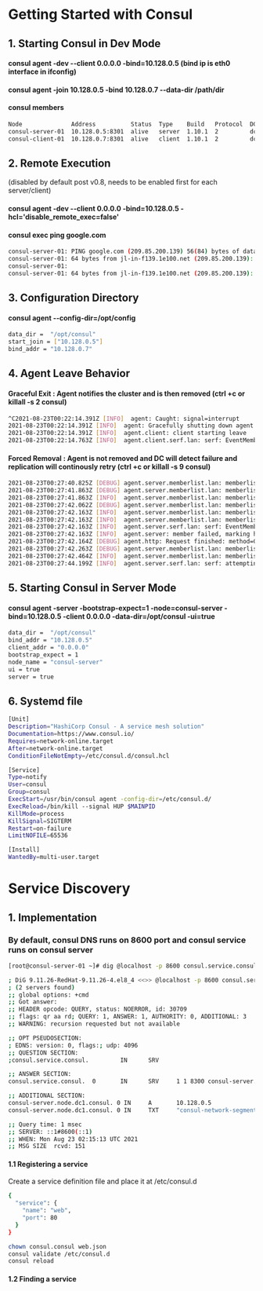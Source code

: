 # Getting Started with Consul
## 1. Starting Consul in Dev Mode
#### consul agent -dev --client 0.0.0.0 -bind=10.128.0.5 (bind ip is eth0 interface in ifconfig)
#### consul agent -join 10.128.0.5 -bind 10.128.0.7 --data-dir /path/dir

#### consul members
```sh
Node              Address          Status  Type    Build   Protocol  DC   Segment
consul-server-01  10.128.0.5:8301  alive   server  1.10.1  2         dc1  <all>
consul-client-01  10.128.0.7:8301  alive   client  1.10.1  2         dc1  <default>
```

## 2. Remote Execution 
(disabled by default post v0.8, needs to be enabled first for each server/client)
#### consul agent -dev --client 0.0.0.0 -bind=10.128.0.5 -hcl='disable_remote_exec=false'
#### consul exec ping google.com
```sh
consul-server-01: PING google.com (209.85.200.139) 56(84) bytes of data.
consul-server-01: 64 bytes from jl-in-f139.1e100.net (209.85.200.139): icmp_seq=1 ttl=115 time=1.10 ms
consul-server-01:
consul-server-01: 64 bytes from jl-in-f139.1e100.net (209.85.200.139): icmp_seq=2 ttl=115 time=1.13 ms
```

## 3. Configuration Directory
#### consul agent --config-dir=/opt/config
```sh
data_dir =  "/opt/consul"
start_join = ["10.128.0.5"]
bind_addr = "10.128.0.7"
```

## 4. Agent Leave Behavior
#### Graceful Exit : Agent notifies the cluster and is then removed (ctrl +c or killall -s 2 consul)
```sh
^C2021-08-23T00:22:14.391Z [INFO]  agent: Caught: signal=interrupt
2021-08-23T00:22:14.391Z [INFO]  agent: Gracefully shutting down agent...
2021-08-23T00:22:14.391Z [INFO]  agent.client: client starting leave
2021-08-23T00:22:14.763Z [INFO]  agent.client.serf.lan: serf: EventMemberLeave: consul-client-01 10.128.0.7
```

#### Forced Removal : Agent is not removed and DC will detect failure and replication will continously retry (ctrl +c or killall -s 9 consul)

```sh
2021-08-23T00:27:40.825Z [DEBUG] agent.server.memberlist.lan: memberlist: Initiating push/pull sync with: consul-client-01 10.128.0.7:8301
2021-08-23T00:27:41.863Z [DEBUG] agent.server.memberlist.lan: memberlist: Failed ping: consul-client-01 (timeout reached)
2021-08-23T00:27:41.863Z [INFO]  agent.server.memberlist.lan: memberlist: Suspect consul-client-01 has failed, no acks received
2021-08-23T00:27:42.062Z [DEBUG] agent.server.memberlist.lan: memberlist: Failed ping: consul-client-01 (timeout reached)
2021-08-23T00:27:42.163Z [INFO]  agent.server.memberlist.lan: memberlist: Suspect consul-client-01 has failed, no acks received
2021-08-23T00:27:42.163Z [INFO]  agent.server.memberlist.lan: memberlist: Marking consul-client-01 as failed, suspect timeout reached (0 peer confirmations)
2021-08-23T00:27:42.163Z [INFO]  agent.server.serf.lan: serf: EventMemberFailed: consul-client-01 10.128.0.7
2021-08-23T00:27:42.163Z [INFO]  agent.server: member failed, marking health critical: member=consul-client-01
2021-08-23T00:27:42.164Z [DEBUG] agent.http: Request finished: method=GET url=/v1/internal/ui/nodes?dc=dc1&index=202 from=184.147.91.57:52634 latency=3m17.751725134s
2021-08-23T00:27:42.263Z [DEBUG] agent.server.memberlist.lan: memberlist: Failed ping: consul-client-01 (timeout reached)
2021-08-23T00:27:42.464Z [INFO]  agent.server.memberlist.lan: memberlist: Suspect consul-client-01 has failed, no acks received
2021-08-23T00:27:44.199Z [INFO]  agent.server.serf.lan: serf: attempting reconnect to consul-client-01 10.128.0.7:8301
```

## 5. Starting Consul in Server Mode
#### consul agent -server -bootstrap-expect=1 -node=consul-server -bind=10.128.0.5 -client 0.0.0.0 -data-dir=/opt/consul -ui=true

```sh
data_dir =  "/opt/consul"
bind_addr = "10.128.0.5"
client_addr = "0.0.0.0"
bootstrap_expect = 1
node_name = "consul-server"
ui = true
server = true
```

## 6. Systemd file

```sh
[Unit]
Description="HashiCorp Consul - A service mesh solution"
Documentation=https://www.consul.io/
Requires=network-online.target
After=network-online.target
ConditionFileNotEmpty=/etc/consul.d/consul.hcl

[Service]
Type=notify
User=consul
Group=consul
ExecStart=/usr/bin/consul agent -config-dir=/etc/consul.d/
ExecReload=/bin/kill --signal HUP $MAINPID
KillMode=process
KillSignal=SIGTERM
Restart=on-failure
LimitNOFILE=65536

[Install]
WantedBy=multi-user.target
```

# Service Discovery
## 1. Implementation

### By default, consul DNS runs on 8600 port and consul service runs on consul server
```sh
[root@consul-server-01 ~]# dig @localhost -p 8600 consul.service.consul SRV

; DiG 9.11.26-RedHat-9.11.26-4.el8_4 <<>> @localhost -p 8600 consul.service.consul SRV
; (2 servers found)
;; global options: +cmd
;; Got answer:
;; HEADER opcode: QUERY, status: NOERROR, id: 30709
;; flags: qr aa rd; QUERY: 1, ANSWER: 1, AUTHORITY: 0, ADDITIONAL: 3
;; WARNING: recursion requested but not available

;; OPT PSEUDOSECTION:
; EDNS: version: 0, flags:; udp: 4096
;; QUESTION SECTION:
;consul.service.consul.         IN      SRV

;; ANSWER SECTION:
consul.service.consul.  0       IN      SRV     1 1 8300 consul-server.node.dc1.consul.

;; ADDITIONAL SECTION:
consul-server.node.dc1.consul. 0 IN     A       10.128.0.5
consul-server.node.dc1.consul. 0 IN     TXT     "consul-network-segment="

;; Query time: 1 msec
;; SERVER: ::1#8600(::1)
;; WHEN: Mon Aug 23 02:15:13 UTC 2021
;; MSG SIZE  rcvd: 151
```

#### 1.1 Registering a service
Create a service definition file and place it at /etc/consul.d
```sh
{
  "service": {
    "name": "web",
    "port": 80
  }
}
```
```sh
chown consul.consul web.json
consul validate /etc/consul.d
consul reload
```

#### 1.2 Finding a service